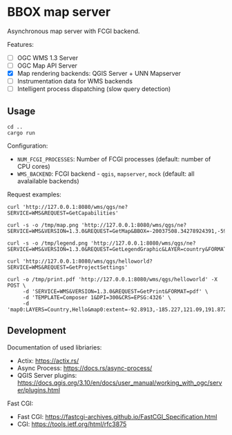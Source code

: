 BBOX map server
===============

Asynchronous map server with FCGI backend.

Features:
- [ ] OGC WMS 1.3 Server
- [ ] OGC Map API Server
- [X] Map rendering backends: QGIS Server + UNN Mapserver
- [ ] Instrumentation data for WMS backends
- [ ] Intelligent process dispatching (slow query detection)

Usage
-----

    cd ..
    cargo run

Configuration:
* `NUM_FCGI_PROCESSES`: Number of FCGI processes (default: number of CPU cores)
* `WMS_BACKEND`: FCGI backend - `qgis`, `mapserver`, `mock` (default: all avalailable backends)


Request examples:

    curl 'http://127.0.0.1:8080/wms/qgs/ne?SERVICE=WMS&REQUEST=GetCapabilities'

    curl -s -o /tmp/map.png 'http://127.0.0.1:8080/wms/qgs/ne?SERVICE=WMS&VERSION=1.3.0&REQUEST=GetMap&BBOX=-20037508.34278924391,-5966981.031407224014,19750246.20310878009,17477263.06060761213&CRS=EPSG:900913&WIDTH=1399&HEIGHT=824&LAYERS=country&STYLES=&FORMAT=image/png;%20mode%3D8bit'

    curl -s -o /tmp/legend.png 'http://127.0.0.1:8080/wms/qgs/ne?SERVICE=WMS&VERSION=1.3.0&REQUEST=GetLegendGraphic&LAYER=country&FORMAT=image/png&STYLE=default&TRANSPARENT=true'

    curl 'http://127.0.0.1:8080/wms/qgs/helloworld?SERVICE=WMS&REQUEST=GetProjectSettings'

    curl -o /tmp/print.pdf 'http://127.0.0.1:8080/wms/qgs/helloworld' -X POST \
         -d 'SERVICE=WMS&VERSION=1.3.0&REQUEST=GetPrint&FORMAT=pdf' \
         -d 'TEMPLATE=Composer 1&DPI=300&CRS=EPSG:4326' \
         -d 'map0:LAYERS=Country,Hello&map0:extent=-92.8913,-185.227,121.09,191.872'


Development
-----------

Documentation of used libriaries:
* Actix: https://actix.rs/
* Async Process: https://docs.rs/async-process/
* QGIS Server plugins: https://docs.qgis.org/3.10/en/docs/user_manual/working_with_ogc/server/plugins.html

Fast CGI:
* Fast CGI: https://fastcgi-archives.github.io/FastCGI_Specification.html
* CGI: https://tools.ietf.org/html/rfc3875
